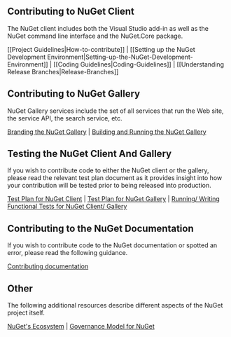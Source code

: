 ## Contributing to NuGet Client
The NuGet client includes both the Visual Studio add-in as well as the NuGet command line interface and the NuGet.Core package.

[[Project Guidelines|How-to-contribute]]  |  [[Setting up the NuGet Development Environment|Setting-up-the-NuGet-Development-Environment]]  |  [[Coding Guidelines|Coding-Guidelines]]  |  [[Understanding Release Branches|Release-Branches]]

## Contributing to NuGet Gallery
NuGet Gallery services include the set of all services that run the Web site, the service API, the search service, etc.

[Branding the NuGet Gallery](https://github.com/NuGet/NuGetGallery/wiki/Branding-the-NuGet-Gallery)  |  [Building and Running the NuGet Gallery](https://github.com/NuGet/NuGetGallery/blob/master/README.md)

## Testing the NuGet Client And Gallery
If you wish to contribute code to either the NuGet client or the gallery, please read the relevant test plan document as it provides insight into how your contribution will be tested prior to being released into production.

[Test Plan for NuGet Client](https://github.com/NuGet/Home/wiki/NuGet-Client-Test-Plan)  |  [Test Plan for NuGet Gallery](https://github.com/NuGet/Home/wiki/NuGet-Gallery-Test-Plan)  |  [Running/ Writing Functional Tests for NuGet Client/ Gallery](https://github.com/NuGet/Home/wiki/Functional-Testing)

## Contributing to the NuGet Documentation
If you wish to contribute code to the NuGet documentation or spotted an error, please read the following guidance.

[Contributing documentation](https://github.com/NuGet/NuGetDocs/wiki/Contributing-to-NuGet-Documentation)

## Other
The following additional resources describe different aspects of the NuGet project itself.

[NuGet's Ecosystem]()  |  [Governance Model for NuGet]()